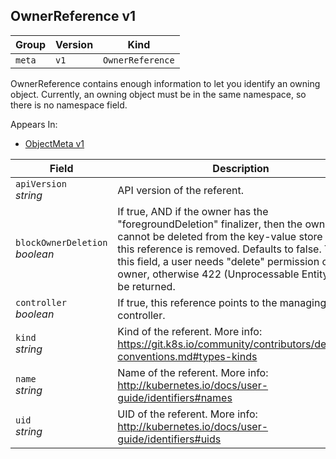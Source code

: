 ## OwnerReference v1

Group        | Version     | Kind
------------ | ---------- | -----------
`meta` | `v1` | `OwnerReference`



OwnerReference contains enough information to let you identify an owning object. Currently, an owning object must be in the same namespace, so there is no namespace field.

<aside class="notice">
Appears In:

<ul> 
<li><a href="#objectmeta-v1">ObjectMeta v1</a></li>
</ul></aside>

Field        | Description
------------ | -----------
`apiVersion`<br /> *string*    | API version of the referent.
`blockOwnerDeletion`<br /> *boolean*    | If true, AND if the owner has the &#34;foregroundDeletion&#34; finalizer, then the owner cannot be deleted from the key-value store until this reference is removed. Defaults to false. To set this field, a user needs &#34;delete&#34; permission of the owner, otherwise 422 (Unprocessable Entity) will be returned.
`controller`<br /> *boolean*    | If true, this reference points to the managing controller.
`kind`<br /> *string*    | Kind of the referent. More info: https://git.k8s.io/community/contributors/devel/api-conventions.md#types-kinds
`name`<br /> *string*    | Name of the referent. More info: http://kubernetes.io/docs/user-guide/identifiers#names
`uid`<br /> *string*    | UID of the referent. More info: http://kubernetes.io/docs/user-guide/identifiers#uids

